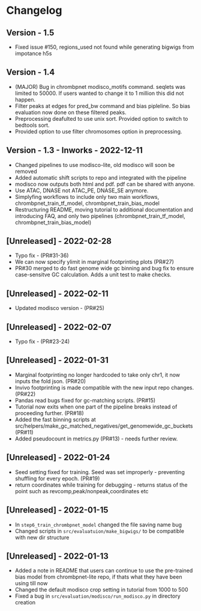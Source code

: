 # Changelog

##  Version - 1.5
- Fixed issue #150, regions_used not found while generating bigwigs from impotance h5s

## Version - 1.4
- (MAJOR) Bug in chrombpnet modisco_motifs command. seqlets was limited to 50000. If users wanted to change it to 1 million this did not happen.
- Filter peaks at edges for pred_bw command and bias pipleline. So bias evaluation now done on these filtered peaks.
- Preprocessing deafulted to use unix sort. Provided option to switch to bedtools sort.
- Provided option to use filter chromosomes option in preprocessing.

## Version - 1.3 - Inworks - 2022-12-11
- Changed pipelines to use modisco-lite, old modisco will soon be removed
- Added automatic shift scripts to repo and integrated with the pipeline
- modisco now outputs both html and pdf. pdf can be shared with anyone.
- Use ATAC, DNASE not ATAC_PE, DNASE_SE anymore.
- Simplyfing workflows to include only two main workflows, chrombpnet_train_tf_model, chrombpnet_train_bias_model
- Restructuring README, moving tutorial to additional documentation and introducing FAQ, and only two pipelines (chrombpnet_train_tf_model, chrombpnet_train_bias_model)

## [Unreleased] - 2022-02-28
- Typo fix - (PR#31-36)
- We can now specify ylimit in marginal footprinting plots (PR#27)
- PR#30 merged  to do fast genome wide gc binning and bug fix to ensure case-sensitve GC calculation. Adds a unit test to make checks.

## [Unreleased] - 2022-02-11
- Updated modisco version - (PR#25)

## [Unreleased] - 2022-02-07
- Typo fix - (PR#23-24)

## [Unreleased] - 2022-01-31
- Marginal footprinting no longer hardcoded to take only chr1, it now inputs the fold json. (PR#20)
- Invivo footprinting is made compatible with the new input repo changes. (PR#22)
- Pandas read bugs fixed for gc-matching scripts. (PR#15)
- Tutorial now exits when one part of the pipeline breaks instead of proceeding further. (PR#18)
- Added the fast binning scripts at src/helpers/make_gc_matched_negatives/get_genomewide_gc_buckets (PR#11)
- Added pseudocount in metrics.py (PR#13) - needs further review.

## [Unreleased] - 2022-01-24
- Seed setting fixed for training. Seed was set improperly - preventing shuffling for every epoch. (PR#19)
- return coordinates while training for debugging - returns status of the point such as revcomp,peak/nonpeak,coordinates etc

## [Unreleased] - 2022-01-15
- In `step6_train_chrombpnet_model` changed the file saving name bug  
- Changed scripts in `src/evaluatuion/make_bigwigs/` to be compatible with new dir structure

## [Unreleased] - 2022-01-13
- Added a note in README that users can continue to use the pre-trained bias model from chrombpnet-lite repo, if thats what they have been using till now
- Changed the default modisco crop setting in tutorial from 1000 to 500
- Fixed a bug in `src/evaluation/modisco/run_modisco.py` in directory creation

